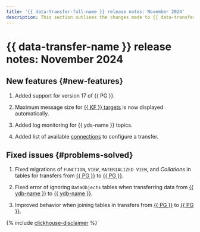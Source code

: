 ```yaml
---
title: '{{ data-transfer-full-name }} release notes: November 2024'
description: This section outlines the changes made to {{ data-transfer-name }} in November 2024.
---
```


# {{ data-transfer-name }} release notes: November 2024

## New features {#new-features}

1. Added support for version 17 of {{ PG }}.

1. Maximum message size for [{{ KF }} targets](../operations/endpoint/target/kafka.md) is now displayed automatically.


1. Added log monitoring for {{ yds-name }} topics.

1. Added list of available [connections](../../metadata-hub/concepts/connection-manager.md) to configure a transfer.


## Fixed issues {#problems-solved}

1. Fixed migrations of `FUNCTION`, `VIEW`, `MATERIALIZED VIEW`, and _Collations_ in tables for transfers from [{{ PG }}](../operations/endpoint/source/postgresql.md) to [{{ PG }}](../operations/endpoint/target/postgresql.md).

1. Fixed error of ignoring `DataObjects` tables when transferring data from [{{ ydb-name }}](../operations/endpoint/source/ydb.md) to [{{ ydb-name }}](../operations/endpoint/target/yandex-database.md).

1. Improved behavior when joining tables in transfers from [{{ PG }}](../operations/endpoint/source/postgresql.md) to [{{ PG }}](../operations/endpoint/target/postgresql.md).


{% include [clickhouse-disclaimer](../../_includes/clickhouse-disclaimer.md) %}
